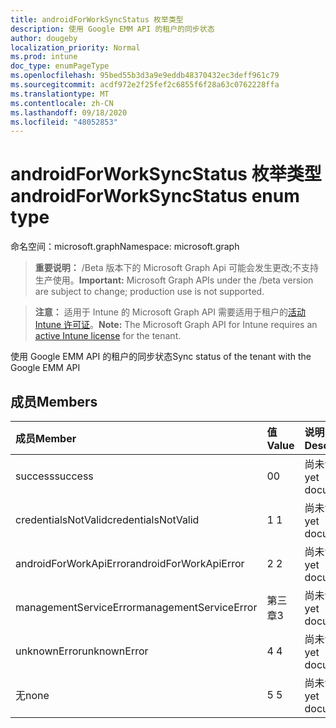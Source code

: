 ```yaml
---
title: androidForWorkSyncStatus 枚举类型
description: 使用 Google EMM API 的租户的同步状态
author: dougeby
localization_priority: Normal
ms.prod: intune
doc_type: enumPageType
ms.openlocfilehash: 95bed55b3d3a9e9eddb48370432ec3deff961c79
ms.sourcegitcommit: acdf972e2f25fef2c6855f6f28a63c0762228ffa
ms.translationtype: MT
ms.contentlocale: zh-CN
ms.lasthandoff: 09/18/2020
ms.locfileid: "48052853"
---
```

# <a name="androidforworksyncstatus-enum-type"></a><span data-ttu-id="8935e-103">androidForWorkSyncStatus 枚举类型</span><span class="sxs-lookup"><span data-stu-id="8935e-103">androidForWorkSyncStatus enum type</span></span>

<span data-ttu-id="8935e-104">命名空间：microsoft.graph</span><span class="sxs-lookup"><span data-stu-id="8935e-104">Namespace: microsoft.graph</span></span>

> <span data-ttu-id="8935e-105">**重要说明：** /Beta 版本下的 Microsoft Graph Api 可能会发生更改;不支持生产使用。</span><span class="sxs-lookup"><span data-stu-id="8935e-105">**Important:** Microsoft Graph APIs under the /beta version are subject to change; production use is not supported.</span></span>

> <span data-ttu-id="8935e-106">**注意：** 适用于 Intune 的 Microsoft Graph API 需要适用于租户的[活动 Intune 许可证](https://go.microsoft.com/fwlink/?linkid=839381)。</span><span class="sxs-lookup"><span data-stu-id="8935e-106">**Note:** The Microsoft Graph API for Intune requires an [active Intune license](https://go.microsoft.com/fwlink/?linkid=839381) for the tenant.</span></span>

<span data-ttu-id="8935e-107">使用 Google EMM API 的租户的同步状态</span><span class="sxs-lookup"><span data-stu-id="8935e-107">Sync status of the tenant with the Google EMM API</span></span>

## <a name="members"></a><span data-ttu-id="8935e-108">成员</span><span class="sxs-lookup"><span data-stu-id="8935e-108">Members</span></span>
|<span data-ttu-id="8935e-109">成员</span><span class="sxs-lookup"><span data-stu-id="8935e-109">Member</span></span>|<span data-ttu-id="8935e-110">值</span><span class="sxs-lookup"><span data-stu-id="8935e-110">Value</span></span>|<span data-ttu-id="8935e-111">说明</span><span class="sxs-lookup"><span data-stu-id="8935e-111">Description</span></span>|
|:---|:---|:---|
|<span data-ttu-id="8935e-112">success</span><span class="sxs-lookup"><span data-stu-id="8935e-112">success</span></span>|<span data-ttu-id="8935e-113">0</span><span class="sxs-lookup"><span data-stu-id="8935e-113">0</span></span>|<span data-ttu-id="8935e-114">尚未记录</span><span class="sxs-lookup"><span data-stu-id="8935e-114">Not yet documented</span></span>|
|<span data-ttu-id="8935e-115">credentialsNotValid</span><span class="sxs-lookup"><span data-stu-id="8935e-115">credentialsNotValid</span></span>|<span data-ttu-id="8935e-116">1 </span><span class="sxs-lookup"><span data-stu-id="8935e-116">1</span></span>|<span data-ttu-id="8935e-117">尚未记录</span><span class="sxs-lookup"><span data-stu-id="8935e-117">Not yet documented</span></span>|
|<span data-ttu-id="8935e-118">androidForWorkApiError</span><span class="sxs-lookup"><span data-stu-id="8935e-118">androidForWorkApiError</span></span>|<span data-ttu-id="8935e-119">2 </span><span class="sxs-lookup"><span data-stu-id="8935e-119">2</span></span>|<span data-ttu-id="8935e-120">尚未记录</span><span class="sxs-lookup"><span data-stu-id="8935e-120">Not yet documented</span></span>|
|<span data-ttu-id="8935e-121">managementServiceError</span><span class="sxs-lookup"><span data-stu-id="8935e-121">managementServiceError</span></span>|<span data-ttu-id="8935e-122">第三章</span><span class="sxs-lookup"><span data-stu-id="8935e-122">3</span></span>|<span data-ttu-id="8935e-123">尚未记录</span><span class="sxs-lookup"><span data-stu-id="8935e-123">Not yet documented</span></span>|
|<span data-ttu-id="8935e-124">unknownError</span><span class="sxs-lookup"><span data-stu-id="8935e-124">unknownError</span></span>|<span data-ttu-id="8935e-125">4 </span><span class="sxs-lookup"><span data-stu-id="8935e-125">4</span></span>|<span data-ttu-id="8935e-126">尚未记录</span><span class="sxs-lookup"><span data-stu-id="8935e-126">Not yet documented</span></span>|
|<span data-ttu-id="8935e-127">无</span><span class="sxs-lookup"><span data-stu-id="8935e-127">none</span></span>|<span data-ttu-id="8935e-128">5 </span><span class="sxs-lookup"><span data-stu-id="8935e-128">5</span></span>|<span data-ttu-id="8935e-129">尚未记录</span><span class="sxs-lookup"><span data-stu-id="8935e-129">Not yet documented</span></span>|






